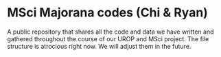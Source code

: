 # MSci Majorana codes (Chi & Ryan)
A public repository that shares all the code and data we have written and gathered throughout the course of our UROP and MSci project. The file structure is atrocious right now. We will adjust them in the future.
